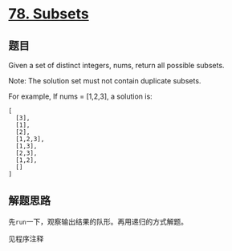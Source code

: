 # [78. Subsets](https://leetcode.com/problems/subsets/)

## 题目
Given a set of distinct integers, nums, return all possible subsets.

Note: The solution set must not contain duplicate subsets.

For example,
If nums = [1,2,3], a solution is:

```
[
  [3],
  [1],
  [2],
  [1,2,3],
  [1,3],
  [2,3],
  [1,2],
  []
]
```
## 解题思路
先`run`一下，观察输出结果的队形。再用递归的方式解题。

见程序注释
